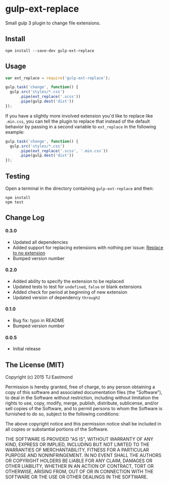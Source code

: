 # gulp-ext-replace

Small gulp 3 plugin to change file extensions.

## Install

```shell
npm install --save-dev gulp-ext-replace
```

## Usage

```javascript
var ext_replace = require('gulp-ext-replace');

gulp.task('change', function() {
  gulp.src('styles/*.css')
      .pipe(ext_replace('.scss'))
      .pipe(gulp.dest('dist'))
});
```

If you have a slightly more involved extension you'd like to replace like `.min.css`, you can tell the plugin to replace that instead of the default behavior by passing in a second variable to `ext_replace` in the following example:

```javascript
gulp.task('change', function() {
  gulp.src('styles/*.css')
      .pipe(ext_replace('.scss', '.min.css'))
      .pipe(gulp.dest('dist'))
});
```


## Testing

Open a terminal in the directory containing `gulp-ext-replace` and then:

```shell
npm install
npm test
```

## Change Log

#### 0.3.0
  - Updated all dependencies
  - Added support for replacing extensions with nothing per issue: [Replace to no extension](https://github.com/tjeastmond/gulp-ext-replace/issues/6)
  - Bumped version number

#### 0.2.0
  - Added ability to specify the extension to be replaced
  - Updated tests to test for `undefined`, `false` or blank extensions
  - Added check for period at beginning of new extension
  - Updated version of dependency `through2`

#### 0.1.0
  - Bug fix: typo in README
  - Bumped version number

#### 0.0.5
  - Initial release


## The License (MIT)
Copyright (c) 2015 TJ Eastmond

Permission is hereby granted, free of charge, to any person obtaining a copy of this software and associated documentation files (the "Software"), to deal in the Software without restriction, including without limitation the rights to use, copy, modify, merge, publish, distribute, sublicense, and/or sell copies of the Software, and to permit persons to whom the Software is furnished to do so, subject to the following conditions:

The above copyright notice and this permission notice shall be included in all copies or substantial portions of the Software.

THE SOFTWARE IS PROVIDED "AS IS", WITHOUT WARRANTY OF ANY KIND, EXPRESS OR IMPLIED, INCLUDING BUT NOT LIMITED TO THE WARRANTIES OF MERCHANTABILITY, FITNESS FOR A PARTICULAR PURPOSE AND NONINFRINGEMENT. IN NO EVENT SHALL THE AUTHORS OR COPYRIGHT HOLDERS BE LIABLE FOR ANY CLAIM, DAMAGES OR OTHER LIABILITY, WHETHER IN AN ACTION OF CONTRACT, TORT OR OTHERWISE, ARISING FROM, OUT OF OR IN CONNECTION WITH THE SOFTWARE OR THE USE OR OTHER DEALINGS IN THE SOFTWARE.

